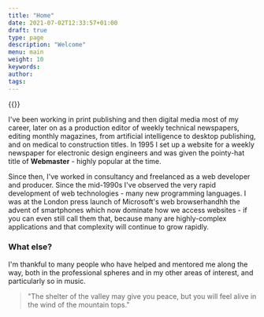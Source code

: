 ```yaml
---
title: "Home"
date: 2021-07-02T12:33:57+01:00
draft: true
type: page
description: "Welcome"
menu: main
weight: 10
keywords:
author: 
tags: 
---
```


{{<floatimageright img="../mike.jpg" text="Mike Brooker" >}}


I've been working in print publishing and then digital media most of my career, later on as a production editor of weekly technical newspapers, editing monthly magazines, from artificial intelligence to desktop publishing, and on medical to construction titles. In 1995 I set up a website for a weekly newspaper for electronic design engineers and was given the pointy-hat title of **Webmaster** - highly popular at the time. 

Since then, I've worked in consultancy and freelanced as a web developer and producer. Since the mid-1990s I've observed the very rapid development of web technologies - many new programming languages. I was at the London press launch of Microsoft's web browserhandhh the advent of smartphones which now dominate how we access websites - if you can even still call them that, because many are highly-complex applications and that complexity will continue to grow rapidly.

### What else?
I'm thankful to many people who have helped and mentored me along the way, both in the professional spheres and in my other areas of interest, and particularly so in music. 

> "The shelter of the valley may give you peace, but you will feel alive in the wind of the mountain tops."
